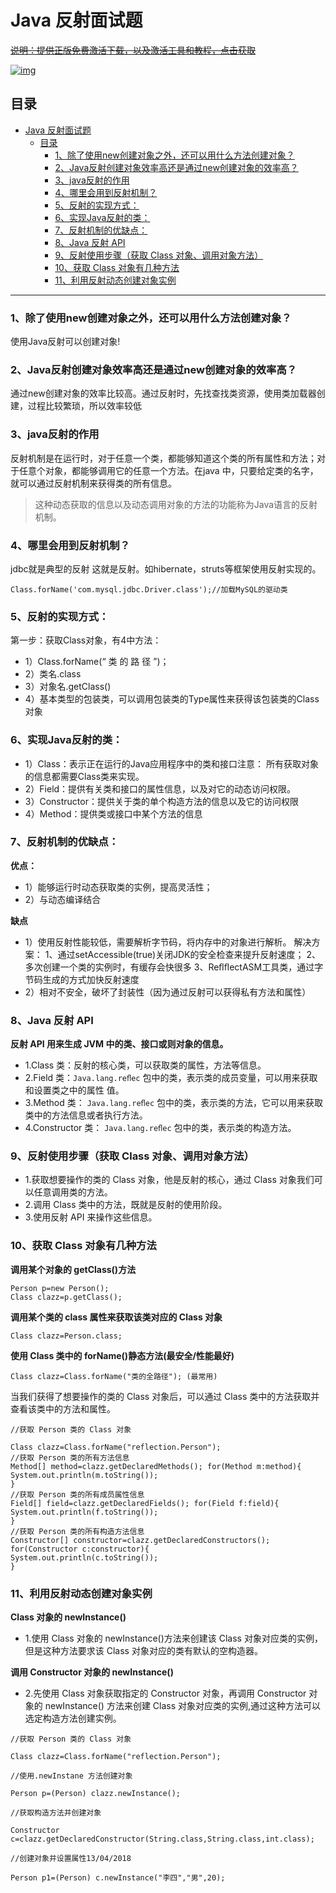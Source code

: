 # Java 反射面试题


~~[说明：提供正版免费激活下载，以及激活工具和教程，点击获取](http://www.idejihuo.com)~~

[![img](https://gitee.com/itmatu/zhongmayisheng/raw/master/video/img/Release_Preview_image_1280x600_IntelliJIDEA-2x.jpg)](http://www.idejihuo.com)



## 目录

- [Java 反射面试题](#java-反射面试题)
  - [目录](#目录)
    - [1、除了使用new创建对象之外，还可以用什么方法创建对象？](#1除了使用new创建对象之外还可以用什么方法创建对象)
    - [2、Java反射创建对象效率高还是通过new创建对象的效率高？](#2java反射创建对象效率高还是通过new创建对象的效率高)
    - [3、java反射的作用](#3java反射的作用)
    - [4、哪里会用到反射机制？](#4哪里会用到反射机制)
    - [5、反射的实现方式：](#5反射的实现方式)
    - [6、实现Java反射的类：](#6实现java反射的类)
    - [7、反射机制的优缺点：](#7反射机制的优缺点)
    - [8、Java 反射 API](#8java-反射-api)
    - [9、反射使用步骤（获取 Class 对象、调用对象方法）](#9反射使用步骤获取-class-对象调用对象方法)
    - [10、获取 Class 对象有几种方法](#10获取-class-对象有几种方法)
    - [11、利用反射动态创建对象实例](#11利用反射动态创建对象实例)

---


### 1、除了使用new创建对象之外，还可以用什么方法创建对象？
使用Java反射可以创建对象!


### 2、Java反射创建对象效率高还是通过new创建对象的效率高？
通过new创建对象的效率比较高。通过反射时，先找查找类资源，使用类加载器创建，过程比较繁琐，所以效率较低


### 3、java反射的作用
反射机制是在运行时，对于任意一个类，都能够知道这个类的所有属性和方法；对于任意个对象，都能够调用它的任意一个方法。在java 中，只要给定类的名字，就可以通过反射机制来获得类的所有信息。

>这种动态获取的信息以及动态调用对象的方法的功能称为Java语言的反射机制。


### 4、哪里会用到反射机制？
jdbc就是典型的反射
这就是反射。如hibernate，struts等框架使用反射实现的。
```
Class.forName('com.mysql.jdbc.Driver.class');//加载MySQL的驱动类
```

### 5、反射的实现方式：
第一步：获取Class对象，有4中方法： 
- 1）Class.forName(“ 类 的 路 径 ”)； 
- 2）类名.class
- 3）对象名.getClass()
- 4）基本类型的包装类，可以调用包装类的Type属性来获得该包装类的Class对象


### 6、实现Java反射的类：
- 1）Class：表示正在运行的Java应用程序中的类和接口注意： 所有获取对象的信息都需要Class类来实现。
- 2）Field：提供有关类和接口的属性信息，以及对它的动态访问权限。
- 3）Constructor：提供关于类的单个构造方法的信息以及它的访问权限
- 4）Method：提供类或接口中某个方法的信息


### 7、反射机制的优缺点：
**优点：**
- 1）能够运行时动态获取类的实例，提高灵活性；
- 2）与动态编译结合

**缺点**
- 1）使用反射性能较低，需要解析字节码，将内存中的对象进行解析。
解决方案：
1、通过setAccessible(true)关闭JDK的安全检查来提升反射速度； 
2、多次创建一个类的实例时，有缓存会快很多
3、ReﬂﬂectASM工具类，通过字节码生成的方式加快反射速度
- 2）相对不安全，破坏了封装性（因为通过反射可以获得私有方法和属性）


### 8、Java 反射 API
**反射 API 用来生成 JVM 中的类、接口或则对象的信息。**
- 1.Class 类：反射的核心类，可以获取类的属性，方法等信息。
- 2.Field 类：```Java.lang.reﬂec``` 包中的类，表示类的成员变量，可以用来获取和设置类之中的属性
值。
- 3.Method 类： ```Java.lang.reﬂec``` 包中的类，表示类的方法，它可以用来获取类中的方法信息或者执行方法。
- 4.Constructor 类： ```Java.lang.reﬂec``` 包中的类，表示类的构造方法。


### 9、反射使用步骤（获取 Class 对象、调用对象方法）
- 1.获取想要操作的类的 Class 对象，他是反射的核心，通过 Class 对象我们可以任意调用类的方法。
- 2.调用 Class 类中的方法，既就是反射的使用阶段。
- 3.使用反射 API 来操作这些信息。

### 10、获取 Class 对象有几种方法
**调用某个对象的 getClass()方法**
```
Person p=new Person();
Class clazz=p.getClass();
```

**调用某个类的 class 属性来获取该类对应的 Class 对象**
```
Class clazz=Person.class;
```
**使用 Class 类中的 forName()静态方法(最安全/性能最好)**
```
Class clazz=Class.forName("类的全路径"); (最常用)
```
当我们获得了想要操作的类的 Class 对象后，可以通过 Class 类中的方法获取并查看该类中的方法和属性。
```
//获取 Person 类的 Class 对象

Class clazz=Class.forName("reflection.Person");
//获取 Person 类的所有方法信息
Method[] method=clazz.getDeclaredMethods(); for(Method m:method){
System.out.println(m.toString());
}
//获取 Person 类的所有成员属性信息
Field[] field=clazz.getDeclaredFields(); for(Field f:field){
System.out.println(f.toString());
}
//获取 Person 类的所有构造方法信息
Constructor[] constructor=clazz.getDeclaredConstructors(); for(Constructor c:constructor){
System.out.println(c.toString());
}
```

### 11、利用反射动态创建对象实例
**Class 对象的 newInstance()**
- 1.使用 Class 对象的 newInstance()方法来创建该 Class 对象对应类的实例，但是这种方法要求该 Class 对象对应的类有默认的空构造器。

**调用 Constructor 对象的 newInstance()**
- 2.先使用 Class 对象获取指定的 Constructor 对象，再调用 Constructor 对象的 newInstance()
方法来创建 Class 对象对应类的实例,通过这种方法可以选定构造方法创建实例。

```
//获取 Person 类的 Class 对象

Class clazz=Class.forName("reflection.Person");

//使用.newInstane 方法创建对象

Person p=(Person) clazz.newInstance();

//获取构造方法并创建对象

Constructor c=clazz.getDeclaredConstructor(String.class,String.class,int.class);

//创建对象并设置属性13/04/2018

Person p1=(Person) c.newInstance("李四","男",20);
```